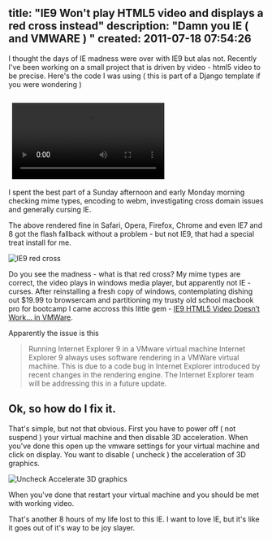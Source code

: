 title: "IE9 Won't play HTML5 video  and displays a red cross instead"
description: "Damn you IE ( and VMWARE ) "
created: 2011-07-18 07:54:26
---

I thought the days of IE madness were over with IE9 but alas not.  Recently I've been working on a small project that is driven by video - html5 video to be precise.  Here's the code I was using ( this is part of a Django template if you were wondering )

<code lang="html">
 <video controls id="htmlvideo">
  <source src="{{video.h264}}" type='video/mp4; codecs="avc1.42E01E,mp4a.40.2"'>
  <source src="{{video.ogg}}"  type='video/ogg; codecs="theora, vorbis"'>
  <source src="{{video.webm}}"  type='video/webm; codecs="vp8, vorbis"'>
  <object id="flashvideo" width="600" height="400" data="http://releases.flowplayer.org/swf/flowplayer-3.2.7.swf" type="application/x-shockwave-flash">
    <param name="movie" value="http://releases.flowplayer.org/swf/flowplayer-3.2.7.swf" >
    <param name="allowfullscreen" value="true" />
    <param name="allowscriptaccess" value="always" />
    <param name="flashvars" value='config={"clip":{"url":"{{video.h264}}"}}'>
  </object>
</video>
</code>

I spent the best part of a Sunday afternoon and early Monday morning checking mime types, encoding to webm, investigating cross domain issues and generally cursing IE.

The above rendered fine in Safari, Opera, Firefox, Chrome and even IE7 and 8 got the flash fallback without a problem - but not IE9, that had a special treat install for me.



![IE9 red cross](http://media.jamiecurle.com/uploads/2011/07/18/blogimage/ie9before.850x600.jpg)


Do you see the madness - what is that red cross? My mime types are correct, the video plays in windows media player, but apparently not IE - curses.
After reinstalling a fresh copy of windows, contemplating dishing out $19.99 to browsercam and partitioning my trusty old school macbook pro for bootcamp I came accross this little gem - 
[IE9 HTML5 Video Doesn’t Work… in VMWare](http://clubajax.org/ie9-html5-video-doesnt-work-in-vmware/).

Apparently the issue is this

>Running Internet Explorer 9 in a VMware virtual machine
Internet Explorer 9 always uses software rendering in a VMWare virtual machine. This is due to a code bug in Internet Explorer introduced by recent changes in the rendering engine. The Internet Explorer team will be addressing this in a future update.


## Ok, so how do I fix it.

That's simple, but not that obvious. First you have to power off ( not suspend ) your virtual machine and then disable 3D acceleration.  When you've done this open up the vmware settings for your virtual machine and click on display.  You want to disable ( uncheck ) the acceleration of 3D graphics.


![Uncheck Accelerate 3D graphics](http://media.jamiecurle.com/uploads/2011/07/18/blogimage/checkbox.850x600.jpg)


When you've done that restart your virtual machine and you should be met with working video.

That's another 8 hours of my life lost to this IE.  I want to love IE, but it's like it goes out of it's way to be joy slayer.